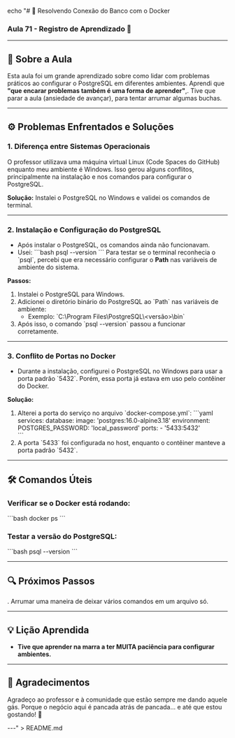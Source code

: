 echo "# 🐘 Resolvendo Conexão do Banco com o Docker

### Aula 71 - Registro de Aprendizado 🚀

---

## 📖 Sobre a Aula

Esta aula foi um grande aprendizado sobre como lidar com problemas práticos ao configurar o PostgreSQL em diferentes ambientes. Aprendi que **\"que encarar problemas também é uma forma de aprender\"**,. Tive que parar a aula (ansiedade de avançar), para tentar arrumar algumas buchas.

---

## ⚙️ Problemas Enfrentados e Soluções

### 1. **Diferença entre Sistemas Operacionais**
O professor utilizava uma máquina virtual Linux (Code Spaces do GitHub) enquanto meu ambiente é Windows. Isso gerou alguns conflitos, principalmente na instalação e nos comandos para configurar o PostgreSQL.

**Solução:** Instalei o PostgreSQL no Windows e validei os comandos de terminal.

---

### 2. **Instalação e Configuração do PostgreSQL**
- Após instalar o PostgreSQL, os comandos ainda não funcionavam. 
- Usei:
  \`\`\`bash
  psql --version
  \`\`\`
  Para testar se o terminal reconhecia o \`psql\`, percebi que era necessário configurar o **Path** nas variáveis de ambiente do sistema.

**Passos:**
1. Instalei o PostgreSQL para Windows.
2. Adicionei o diretório binário do PostgreSQL ao \`Path\` nas variáveis de ambiente:
   - Exemplo: \`C:\\Program Files\\PostgreSQL\\<versão>\\bin\`
3. Após isso, o comando \`psql --version\` passou a funcionar corretamente.

---

### 3. **Conflito de Portas no Docker**
- Durante a instalação, configurei o PostgreSQL no Windows para usar a porta padrão \`5432\`. Porém, essa porta já estava em uso pelo contêiner do Docker.

**Solução:**
1. Alterei a porta do serviço no arquivo \`docker-compose.yml\`:
   \`\`\`yaml
   services: 
     database:
       image: 'postgres:16.0-alpine3.18'
       environment:
         POSTGRES_PASSWORD: 'local_password'
       ports:
         - '5433:5432'  
   \`\`\`
2. A porta \`5433\` foi configurada no host, enquanto o contêiner manteve a porta padrão \`5432\`.

---

## 🛠️ Comandos Úteis

### Verificar se o Docker está rodando:
\`\`\`bash
docker ps
\`\`\`

### Testar a versão do PostgreSQL:
\`\`\`bash
psql --version
\`\`\`

---

## 🔍 Próximos Passos
. Arrumar uma maneira de deixar vários comandos em um arquivo só.

---

## 💡 Lição Aprendida
- **Tive que aprender na marra a ter MUITA paciência para configurar ambientes.**

---

## 🙌 Agradecimentos

Agradeço ao professor e à comunidade que estão sempre me dando aquele gás. Porque o negócio aqui é pancada atrás de pancada... e até que estou gostando! 🚀

---" > README.md
